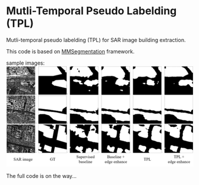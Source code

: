 # Mutli-Temporal Pseudo Labelding (TPL)
Mutli-temporal pseudo labelding (TPL) for SAR image building extraction.

This code is based on [MMSegmentation](https://github.com/open-mmlab/mmsegmentation) framework.

sample images:
![img](demo/res.png)

The full code is on the way...